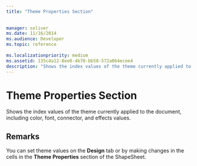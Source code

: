 ```yaml
---
title: "Theme Properties Section"
 
 
manager: soliver
ms.date: 11/16/2014
ms.audience: Developer
ms.topic: reference
 
ms.localizationpriority: medium
ms.assetid: 135c4a12-8ee0-4b70-bb58-572a064ecee4
description: "Shows the index values of the theme currently applied to the document, including color, font, connector, and effects values."
---
```


# Theme Properties Section

Shows the index values of the theme currently applied to the document, including color, font, connector, and effects values. 
  
## Remarks

You can set theme values on the **Design** tab or by making changes in the cells in the **Theme Properties** section of the ShapeSheet. 
  

